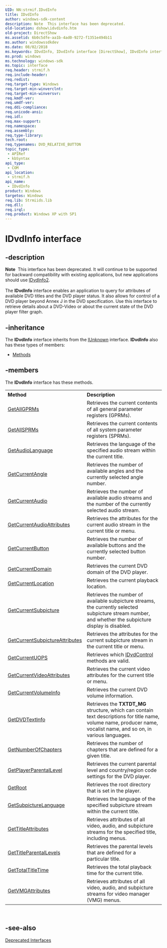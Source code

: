 ```yaml
---
UID: NN:strmif.IDvdInfo
title: IDvdInfo
author: windows-sdk-content
description: Note  This interface has been deprecated.
old-location: dshow\idvdinfo.htm
old-project: DirectShow
ms.assetid: 6b0c5dfe-aa1b-4ad0-9272-f1351e494b11
ms.author: windowssdkdev
ms.date: 08/02/2018
ms.keywords: IDvdInfo, IDvdInfo interface [DirectShow], IDvdInfo interface [DirectShow],described, IDvdInfoInterface, dshow.idvdinfo, strmif/IDvdInfo
ms.prod: windows
ms.technology: windows-sdk
ms.topic: interface
req.header: strmif.h
req.include-header: 
req.redist: 
req.target-type: Windows
req.target-min-winverclnt: 
req.target-min-winversvr: 
req.kmdf-ver: 
req.umdf-ver: 
req.ddi-compliance: 
req.unicode-ansi: 
req.idl: 
req.max-support: 
req.namespace: 
req.assembly: 
req.type-library: 
tech.root: 
req.typenames: DVD_RELATIVE_BUTTON
topic_type:
 - APIRef
 - kbSyntax
api_type:
 - COM
api_location:
 - strmif.h
api_name:
 - IDvdInfo
product: Windows
targetos: Windows
req.lib: Strmiids.lib
req.dll: 
req.irql: 
req.product: Windows XP with SP1
---
```


# IDvdInfo interface


## -description



<div class="alert"><b>Note</b>  This interface has been deprecated. It will continue to be supported for backward compatibility with existing applications, but new applications should use <a href="https://msdn.microsoft.com/da30d3dc-feec-4f54-b2db-a771ce404286">IDvdInfo2</a>.</div>
<div> </div>
The <b>IDvdInfo</b> interface enables an application to query for attributes of available DVD titles and the DVD player status. It also allows for control of a DVD player beyond Annex J in the DVD specification. Use this interface to retrieve details about a DVD-Video or about the current state of the DVD player filter graph.




## -inheritance

The <b xmlns:loc="http://microsoft.com/wdcml/l10n">IDvdInfo</b> interface inherits from the <a href="https://msdn.microsoft.com/33f1d79a-33fc-4ce5-a372-e08bda378332">IUnknown</a> interface. <b>IDvdInfo</b> also has these types of members:
<ul>
<li><a href="https://docs.microsoft.com/">Methods</a></li>
</ul>

## -members

The <b>IDvdInfo</b> interface has these methods.
<table class="members" id="memberListMethods">
<tr>
<th align="left" width="37%">Method</th>
<th align="left" width="63%">Description</th>
</tr>
<tr data="declared;">
<td align="left" width="37%">
<a href="https://msdn.microsoft.com/87d82404-cd43-4499-abc2-6c043c43bf4e">GetAllGPRMs</a>
</td>
<td align="left" width="63%">
Retrieves the current contents of all general parameter registers (GPRMs).

</td>
</tr>
<tr data="declared;">
<td align="left" width="37%">
<a href="https://msdn.microsoft.com/c96e0e7c-eee3-47ca-9350-94db895f1c6c">GetAllSPRMs</a>
</td>
<td align="left" width="63%">
Retrieves the current contents of all system parameter registers (SPRMs).

</td>
</tr>
<tr data="declared;">
<td align="left" width="37%">
<a href="https://msdn.microsoft.com/7bb75657-d22e-47db-9389-99b51b16ca80">GetAudioLanguage</a>
</td>
<td align="left" width="63%">
Retrieves the language of the specified audio stream within the current title.

</td>
</tr>
<tr data="declared;">
<td align="left" width="37%">
<a href="https://msdn.microsoft.com/c0526576-d313-4a64-a9ab-02cecb0c7a73">GetCurrentAngle</a>
</td>
<td align="left" width="63%">
Retrieves the number of available angles and the currently selected angle number.

</td>
</tr>
<tr data="declared;">
<td align="left" width="37%">
<a href="https://msdn.microsoft.com/d542e995-3b98-402a-b1d9-253bede7dcff">GetCurrentAudio</a>
</td>
<td align="left" width="63%">
Retrieves the number of available audio streams and the number of the currently selected audio stream.

</td>
</tr>
<tr data="declared;">
<td align="left" width="37%">
<a href="https://msdn.microsoft.com/b6cb0162-747a-468d-a28f-49621dd27df0">GetCurrentAudioAttributes</a>
</td>
<td align="left" width="63%">
Retrieves the attributes for the current audio stream in the current title or menu.

</td>
</tr>
<tr data="declared;">
<td align="left" width="37%">
<a href="https://msdn.microsoft.com/13df79ea-81c9-4060-8e11-ad7a24a7b5fa">GetCurrentButton</a>
</td>
<td align="left" width="63%">
Retrieves the number of available buttons and the currently selected button number.

</td>
</tr>
<tr data="declared;">
<td align="left" width="37%">
<a href="https://msdn.microsoft.com/35f173d5-fb8f-47e2-ab32-87fdb197710a">GetCurrentDomain</a>
</td>
<td align="left" width="63%">
Retrieves the current DVD domain of the DVD player.

</td>
</tr>
<tr data="declared;">
<td align="left" width="37%">
<a href="https://msdn.microsoft.com/27913630-d0c2-4bc1-9d6a-623f7aa631ec">GetCurrentLocation</a>
</td>
<td align="left" width="63%">
Retrieves the current playback location.

</td>
</tr>
<tr data="declared;">
<td align="left" width="37%">
<a href="https://msdn.microsoft.com/92731904-2fb7-4dc2-b77f-1c40a002c469">GetCurrentSubpicture</a>
</td>
<td align="left" width="63%">
Retrieves the number of available subpicture streams, the currently selected subpicture stream number, and whether the subpicture display is disabled.

</td>
</tr>
<tr data="declared;">
<td align="left" width="37%">
<a href="https://msdn.microsoft.com/9beb31e3-b3ff-4c7a-922f-9f1e9725ddde">GetCurrentSubpictureAttributes</a>
</td>
<td align="left" width="63%">
Retrieves the attributes for the current subpicture stream in the current title or menu.

</td>
</tr>
<tr data="declared;">
<td align="left" width="37%">
<a href="https://msdn.microsoft.com/a6f48a32-c2bb-4924-9a05-469c7b79fc3e">GetCurrentUOPS</a>
</td>
<td align="left" width="63%">
Retrieves which <a href="https://msdn.microsoft.com/a6ca0fe8-84e3-43e6-9421-29dcff056dfd">IDvdControl</a> methods are valid.

</td>
</tr>
<tr data="declared;">
<td align="left" width="37%">
<a href="https://msdn.microsoft.com/7147d8f3-c038-4742-8667-2e40d7ab979a">GetCurrentVideoAttributes</a>
</td>
<td align="left" width="63%">
Retrieves the current video attributes for the current title or menu.

</td>
</tr>
<tr data="declared;">
<td align="left" width="37%">
<a href="https://msdn.microsoft.com/2da53db9-5565-4bca-ba0a-90f7e07ccbb9">GetCurrentVolumeInfo</a>
</td>
<td align="left" width="63%">
Retrieves the current DVD volume information.

</td>
</tr>
<tr data="declared;">
<td align="left" width="37%">
<a href="https://msdn.microsoft.com/e58fcd07-682a-4c41-9501-d55ba092a150">GetDVDTextInfo</a>
</td>
<td align="left" width="63%">
Retrieves the <b>TXTDT_MG</b> structure, which can contain text descriptions for title name, volume name, producer name, vocalist name, and so on, in various languages.

</td>
</tr>
<tr data="declared;">
<td align="left" width="37%">
<a href="https://msdn.microsoft.com/65d36d1c-956f-480f-adbb-1682eafc9c93">GetNumberOfChapters</a>
</td>
<td align="left" width="63%">
Retrieves the number of chapters that are defined for a given title.

</td>
</tr>
<tr data="declared;">
<td align="left" width="37%">
<a href="https://msdn.microsoft.com/2b4111db-fbb1-4da7-85e1-ddd3f5718225">GetPlayerParentalLevel</a>
</td>
<td align="left" width="63%">
Retrieves the current parental level and country/region code settings for the DVD player.

</td>
</tr>
<tr data="declared;">
<td align="left" width="37%">
<a href="https://msdn.microsoft.com/e3869da3-15c9-449e-bb0e-29dd4625a857">GetRoot</a>
</td>
<td align="left" width="63%">
Retrieves the root directory that is set in the player.

</td>
</tr>
<tr data="declared;">
<td align="left" width="37%">
<a href="https://msdn.microsoft.com/f75ef36d-8556-4ca0-9f7f-6c09b86da24e">GetSubpictureLanguage</a>
</td>
<td align="left" width="63%">
Retrieves the language of the specified subpicture stream within the current title.

</td>
</tr>
<tr data="declared;">
<td align="left" width="37%">
<a href="https://msdn.microsoft.com/012e3860-dfa2-45e8-ab37-2a3a4b2f7f9d">GetTitleAttributes</a>
</td>
<td align="left" width="63%">
Retrieves attributes of all video, audio, and subpicture streams for the specified title, including menus.

</td>
</tr>
<tr data="declared;">
<td align="left" width="37%">
<a href="https://msdn.microsoft.com/1a843346-9e24-4321-971f-07e4eed3fc72">GetTitleParentalLevels</a>
</td>
<td align="left" width="63%">
Retrieves the parental levels that are defined for a particular title.

</td>
</tr>
<tr data="declared;">
<td align="left" width="37%">
<a href="https://msdn.microsoft.com/90f3a053-edc8-4e42-ae00-31d66d9e3115">GetTotalTitleTime</a>
</td>
<td align="left" width="63%">
Retrieves the total playback time for the current title.

</td>
</tr>
<tr data="declared;">
<td align="left" width="37%">
<a href="https://msdn.microsoft.com/449e7139-ed9f-46de-ac92-d1d67757799b">GetVMGAttributes</a>
</td>
<td align="left" width="63%">
Retrieves attributes of all video, audio, and subpicture streams for video manager (VMG) menus.

</td>
</tr>
</table> 


## -see-also




<a href="https://msdn.microsoft.com/5b798477-9b36-4f59-b9cc-2938b5e4009f">Deprecated Interfaces</a>
 

 

